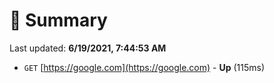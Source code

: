 # 📖 Summary
Last updated: **6/19/2021, 7:44:53 AM**

- `GET` [https://google.com](https://google.com) - **Up** (115ms)
